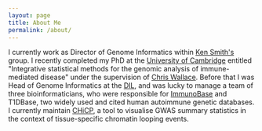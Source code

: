 ```yaml
---
layout: page
title: About Me
permalink: /about/
---
```


I currently work as Director of Genome Informatics within [Ken Smith's](http://www.med.cam.ac.uk/about-the-department/head-of-department/) group. I recently completed my PhD at the [University of Cambridge](http://www.cam.ac.uk/) entitled "Integrative statistical methods for the genomic analysis of immune-mediated disease" under the supervision of  [Chris Wallace](http://chr1swallace.github.io/). Before that I was Head of Genome Informatics at the [DIL](http://www.well.ox.ac.uk/todd-group), and was lucky to manage a team of three bioinformaticians, who were responsible for [ImmunoBase](http://www.immunobase.org) and T1DBase, two widely used and cited human autoimmune genetic databases. I currently maintain [CHiCP](https://www.chicp.org), a tool to visualise GWAS summary statistics in the context of tissue-specific chromatin looping events.
